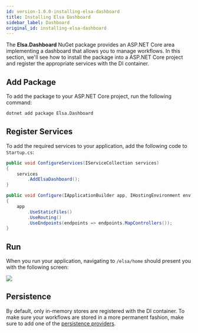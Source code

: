```yaml
---
id: version-1.0.0-installing-elsa-dashboard
title: Installing Elsa Dashboard
sidebar_label: Dashboard
original_id: installing-elsa-dashboard
---
```


The **Elsa.Dashboard** NuGet package provides an ASP.NET Core area implementing a dashboard that allows you to manage workflows.
In this section, we'll see how to install the package into a ASP.NET Core project and register the appropriate services with the DI container.

## Add Package

To add the package to your ASP.NET Core project, run the following command: 

```bash
dotnet add package Elsa.Dashboard
```

## Register Services

To add the required services to your application, add the following code to `Startup.cs`:

```csharp
public void ConfigureServices(IServiceCollection services)
{
    services
        .AddElsaDashboard();
}

public void Configure(IApplicationBuilder app, IHostingEnvironment env)
{
    app
        .UseStaticFiles()
        .UseRouting()
        .UseEndpoints(endpoints => endpoints.MapControllers());
}
```

## Run

When you run your application, navigating to `/elsa/home` should present you with the following screen:

![](assets/dashboard-sample-1.png)

## Persistence

By default, only in-memory stores are registered with the DI container. To make sure your workflows are stored in a more permanent fashion, make sure to add one of the [persistence providers](./installing-persistence.md).